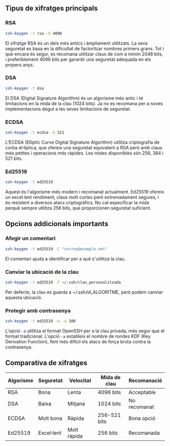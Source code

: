 ## Tipus de xifratges principals

### RSA

```bash 
ssh-keygen -t rsa -b 4096 
```
El xifratge RSA és un dels més antics i àmpliament utilitzats. La seva seguretat es basa en la dificultat de factoritzar nombres primers grans. Tot i que encara és segur, es recomana utilitzar claus de com a mínim 2048 bits, i preferiblement 4096 bits per garantir una seguretat adequada en els propers anys.

### DSA

```bash 
ssh-keygen -t dsa 
``` 
El DSA (Digital Signature Algorithm) és un algorisme més antic i té limitacions en la mida de la clau (1024 bits). Ja no es recomana per a noves implementacions degut a les seves limitacions de seguretat.

### ECDSA

```bash 
ssh-keygen -t ecdsa -b 521 
``` 
L'ECDSA (Elliptic Curve Digital Signature Algorithm) utilitza criptografia de corba el·líptica, que ofereix una seguretat equivalent a RSA però amb claus més petites i operacions més ràpides. Les mides disponibles són 256, 384 i 521 bits.

### Ed25519

```bash 
ssh-keygen -t ed25519 
``` 
Aquest és l'algorisme més modern i recomanat actualment. Ed25519 ofereix un excel·lent rendiment, claus molt curtes però extremadament segures, i és resistent a diversos atacs criptogràfics. No cal especificar la mida perquè sempre utilitza 256 bits, que proporcionen seguretat suficient.

## Opcions addicionals importants

### Afegir un comentari

```bash 
ssh-keygen -t ed25519 -C "correu@example.net" 
``` 
El comentari ajuda a identificar per a què s'utilitza la clau.

### Canviar la ubicació de la clau

```bash 
ssh-keygen -t ed25519 -f ~/.ssh/clau_personalitzada 
``` 
Per defecte, la clau es guarda a ~/.ssh/id_ALGORITME, però podem canviar aquesta ubicació.

### Protegir amb contrasenya

```bash 
ssh-keygen -t ed25519 -o -a 100 
``` 
L'opció `-o` utilitza el format OpenSSH per a la clau privada, més segur que el format tradicional. L'opció `-a` estableix el nombre de rondes KDF (Key Derivation Function), fent més difícil els atacs de força bruta contra la contrasenya.

## Comparativa de xifratges

| Algorisme | Seguretat  | Velocitat   | Mida de clau | Recomanació  |
| --------- | ---------- | ----------- | ------------ | ------------ |
| RSA       | Bona       | Lenta       | 4096 bits    | Acceptable   |
| DSA       | Baixa      | Mitjana     | 1024 bits    | No recomanat |
| ECDSA     | Molt bona  | Ràpida      | 256-521 bits | Bona opció   |
| Ed25519   | Excel·lent | Molt ràpida | 256 bits     | Recomanada   |
